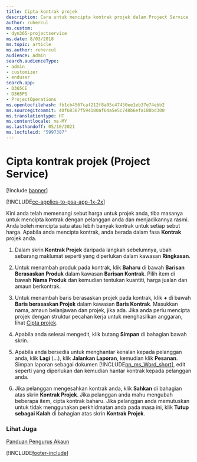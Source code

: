 ```yaml
---
title: Cipta kontrak projek
description: Cara untuk mencipta kontrak projek dalam Project Service
author: ruhercul
ms.custom:
- dyn365-projectservice
ms.date: 8/03/2018
ms.topic: article
ms.author: ruhercul
audience: Admin
search.audienceType:
- admin
- customizer
- enduser
search.app:
- D365CE
- D365PS
- ProjectOperations
ms.openlocfilehash: fb1cb4567caf212f8a05c47450ee1eb37e74ebb2
ms.sourcegitcommit: 40f68387f594180af64a5e5c748b6efa188bd300
ms.translationtype: HT
ms.contentlocale: ms-MY
ms.lasthandoff: 05/10/2021
ms.locfileid: "5997387"
---
```

# <a name="create-a-project-contract-project-service"></a>Cipta kontrak projek (Project Service)

[!include [banner](../includes/psa-now-project-operations.md)]

[!INCLUDE[cc-applies-to-psa-app-1x-2x](../includes/cc-applies-to-psa-app-1x-2x.md)]

Kini anda telah memenangi sebut harga untuk projek anda, tiba masanya untuk mencipta kontrak dengan pelanggan anda dan menjadikannya rasmi. Anda boleh mencipta satu atau lebih banyak kontrak untuk setiap sebut harga. Apabila anda mencipta kontrak, anda berada dalam fasa **Kontrak** projek anda.  
  
1. Dalam skrin **Kontrak Projek** daripada langkah sebelumnya, ubah sebarang maklumat seperti yang diperlukan dalam kawasan **Ringkasan**.  
  
2. Untuk menambah produk pada kontrak, klik **Baharu** di bawah **Barisan Berasaskan Produk** dalam kawasan **Barisan Kontrak**. Pilih item di bawah **Nama Produk** dan kemudian tentukan kuantiti, harga jualan dan amaun berkontrak.  
  
3. Untuk menambah baris berasaskan projek pada kontrak, klik **+** di bawah **Baris berasaskan Projek** dalam kawasan **Baris Kontrak**. Masukkan nama, amaun belanjawan dan projek, jika ada. Jika anda perlu mencipta projek dengan struktur pecahan kerja untuk menghasilkan anggaran, lihat [Cipta projek](../psa/create-project.md).  
  
4. Apabila anda selesai mengedit, klik butang **Simpan** di bahagian bawah skrin.  
  
5. Apabila anda bersedia untuk menghantar kenalan kepada pelanggan anda, klik **Lagi** (…), klik **Jalankan Laporan**, kemudian klik **Pesanan**. Simpan laporan sebagai dokumen [!INCLUDE[pn_ms_Word_short](../includes/pn-ms-word-short.md)], edit seperti yang diperlukan dan kemudian hantar kontrak kepada pelanggan anda.  
  
6. Jika pelanggan mengesahkan kontrak anda, klik **Sahkan** di bahagian atas skrin **Kontrak Projek**. Jika pelanggan anda mahu mengubah beberapa item, cipta kontrak baharu. Jika pelanggan anda memutuskan untuk tidak menggunakan perkhidmatan anda pada masa ini, klik **Tutup sebagai Kalah** di bahagian atas skrin **Kontrak Projek**.  
  
### <a name="see-also"></a>Lihat Juga  
 [Panduan Pengurus Akaun](../psa/account-manager-guide.md)


[!INCLUDE[footer-include](../includes/footer-banner.md)]